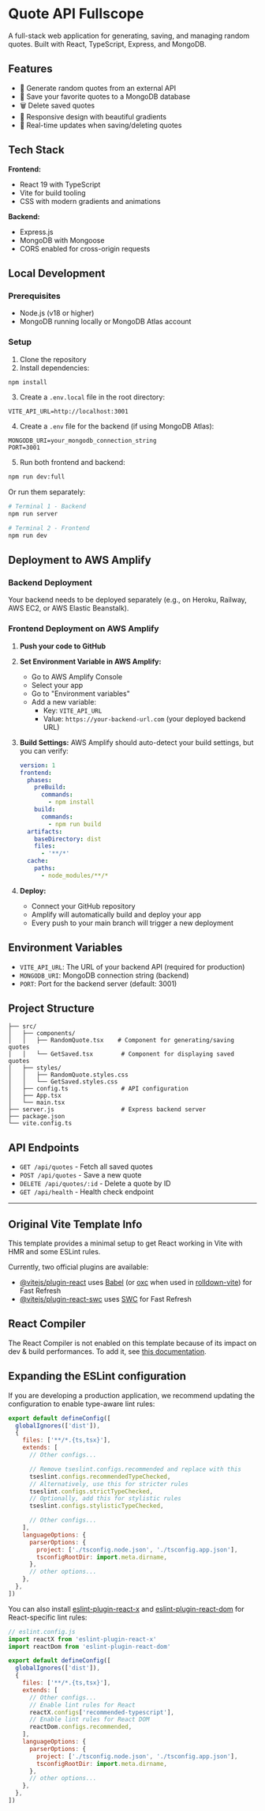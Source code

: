 # Quote API Fullscope

A full-stack web application for generating, saving, and managing random quotes. Built with React, TypeScript, Express, and MongoDB.

## Features

- 🎲 Generate random quotes from an external API
- 💾 Save your favorite quotes to a MongoDB database
- 🗑️ Delete saved quotes
- 📱 Responsive design with beautiful gradients
- 🔄 Real-time updates when saving/deleting quotes

## Tech Stack

**Frontend:**
- React 19 with TypeScript
- Vite for build tooling
- CSS with modern gradients and animations

**Backend:**
- Express.js
- MongoDB with Mongoose
- CORS enabled for cross-origin requests

## Local Development

### Prerequisites
- Node.js (v18 or higher)
- MongoDB running locally or MongoDB Atlas account

### Setup

1. Clone the repository
2. Install dependencies:
```bash
npm install
```

3. Create a `.env.local` file in the root directory:
```
VITE_API_URL=http://localhost:3001
```

4. Create a `.env` file for the backend (if using MongoDB Atlas):
```
MONGODB_URI=your_mongodb_connection_string
PORT=3001
```

5. Run both frontend and backend:
```bash
npm run dev:full
```

Or run them separately:
```bash
# Terminal 1 - Backend
npm run server

# Terminal 2 - Frontend
npm run dev
```

## Deployment to AWS Amplify

### Backend Deployment
Your backend needs to be deployed separately (e.g., on Heroku, Railway, AWS EC2, or AWS Elastic Beanstalk).

### Frontend Deployment on AWS Amplify

1. **Push your code to GitHub**

2. **Set Environment Variable in AWS Amplify:**
   - Go to AWS Amplify Console
   - Select your app
   - Go to "Environment variables"
   - Add a new variable:
     - Key: `VITE_API_URL`
     - Value: `https://your-backend-url.com` (your deployed backend URL)

3. **Build Settings:**
   AWS Amplify should auto-detect your build settings, but you can verify:
   ```yaml
   version: 1
   frontend:
     phases:
       preBuild:
         commands:
           - npm install
       build:
         commands:
           - npm run build
     artifacts:
       baseDirectory: dist
       files:
         - '**/*'
     cache:
       paths:
         - node_modules/**/*
   ```

4. **Deploy:**
   - Connect your GitHub repository
   - Amplify will automatically build and deploy your app
   - Every push to your main branch will trigger a new deployment

## Environment Variables

- `VITE_API_URL`: The URL of your backend API (required for production)
- `MONGODB_URI`: MongoDB connection string (backend)
- `PORT`: Port for the backend server (default: 3001)

## Project Structure

```
├── src/
│   ├── components/
│   │   ├── RandomQuote.tsx    # Component for generating/saving quotes
│   │   └── GetSaved.tsx        # Component for displaying saved quotes
│   ├── styles/
│   │   ├── RandomQuote.styles.css
│   │   └── GetSaved.styles.css
│   ├── config.ts               # API configuration
│   ├── App.tsx
│   └── main.tsx
├── server.js                   # Express backend server
├── package.json
└── vite.config.ts
```

## API Endpoints

- `GET /api/quotes` - Fetch all saved quotes
- `POST /api/quotes` - Save a new quote
- `DELETE /api/quotes/:id` - Delete a quote by ID
- `GET /api/health` - Health check endpoint

---

## Original Vite Template Info

This template provides a minimal setup to get React working in Vite with HMR and some ESLint rules.

Currently, two official plugins are available:

- [@vitejs/plugin-react](https://github.com/vitejs/vite-plugin-react/blob/main/packages/plugin-react) uses [Babel](https://babeljs.io/) (or [oxc](https://oxc.rs) when used in [rolldown-vite](https://vite.dev/guide/rolldown)) for Fast Refresh
- [@vitejs/plugin-react-swc](https://github.com/vitejs/vite-plugin-react/blob/main/packages/plugin-react-swc) uses [SWC](https://swc.rs/) for Fast Refresh

## React Compiler

The React Compiler is not enabled on this template because of its impact on dev & build performances. To add it, see [this documentation](https://react.dev/learn/react-compiler/installation).

## Expanding the ESLint configuration

If you are developing a production application, we recommend updating the configuration to enable type-aware lint rules:

```js
export default defineConfig([
  globalIgnores(['dist']),
  {
    files: ['**/*.{ts,tsx}'],
    extends: [
      // Other configs...

      // Remove tseslint.configs.recommended and replace with this
      tseslint.configs.recommendedTypeChecked,
      // Alternatively, use this for stricter rules
      tseslint.configs.strictTypeChecked,
      // Optionally, add this for stylistic rules
      tseslint.configs.stylisticTypeChecked,

      // Other configs...
    ],
    languageOptions: {
      parserOptions: {
        project: ['./tsconfig.node.json', './tsconfig.app.json'],
        tsconfigRootDir: import.meta.dirname,
      },
      // other options...
    },
  },
])
```

You can also install [eslint-plugin-react-x](https://github.com/Rel1cx/eslint-react/tree/main/packages/plugins/eslint-plugin-react-x) and [eslint-plugin-react-dom](https://github.com/Rel1cx/eslint-react/tree/main/packages/plugins/eslint-plugin-react-dom) for React-specific lint rules:

```js
// eslint.config.js
import reactX from 'eslint-plugin-react-x'
import reactDom from 'eslint-plugin-react-dom'

export default defineConfig([
  globalIgnores(['dist']),
  {
    files: ['**/*.{ts,tsx}'],
    extends: [
      // Other configs...
      // Enable lint rules for React
      reactX.configs['recommended-typescript'],
      // Enable lint rules for React DOM
      reactDom.configs.recommended,
    ],
    languageOptions: {
      parserOptions: {
        project: ['./tsconfig.node.json', './tsconfig.app.json'],
        tsconfigRootDir: import.meta.dirname,
      },
      // other options...
    },
  },
])
```
